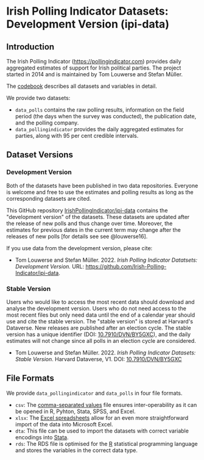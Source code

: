 # Irish Polling Indicator Datasets: Development Version (ipi-data)


## Introduction

The Irish Polling Indicator (https://pollingindicator.com) provides daily aggregated estimates of support for Irish political parties. The project started in 2014 and is maintained by Tom Louwerse and Stefan Müller. 

The [codebook](codeboo_ipi-data.pdf) describes all datasets and variables in detail. 

We provide two datasets:

- `data_polls` contains the raw polling results, information on the field period (the days when the survey was conducted), the publication date, and the polling company.
- `data_pollingindicator` provides the daily aggregated estimates for parties, along with 95 per cent credible intervals.


## Dataset Versions 

### Development Version

Both of the datasets have been published in two data repositories. Everyone is welcome and free to use the estimates and polling results as long as the corresponding datasets are cited.

This GitHub repository [IrishPollingIndicator/ipi-data](https://github.com/IrishPollingIndicator/ipi-data) contains the "development version" of the datasets. These datasets are updated after the release of new polls and thus change over time. Moreover, the estimates for previous dates in the current term may change after the releases of new polls [for details see see @louwerse16].

If you use data from the development version, please cite: 

- Tom Louwerse and Stefan Müller. 2022. _Irish Polling Indicator Datatsets: Development Version._  URL: https://github.com/Irish-Polling-Indicator/ipi-data.

### Stable Version

Users who would like to access the most recent data should download and analyse the development version. 
Users who do not need access to the most recent files but only need data until the end of a calendar year should use and cite the stable version.  The "stable version" is stored at Harvard's Dataverse. New releases are published after an election cycle. The stable version has a unique identifier (DOI: [10.7910/DVN/BY5GXC](https://doi.org/10.7910/DVN/BY5GXC)), and the daily estimates will not change since all polls in an election cycle are considered.

- Tom Louwerse and Stefan Müller. 2022. _Irish Polling Indicator Datasets: Stable Version_. Harvard Dataverse, V1. DOI: [10.7910/DVN/BY5GXC](https://doi.org/10.7910/DVN/BY5GXC)

## File Formats

We provide `data_pollingindicator` and `data_polls` in four file formats. 

- `csv`: The [comma-separated values](https://en.wikipedia.org/wiki/Comma-separated_values) file ensures inter-operability as it can be opened in R, Pyhton, Stata, SPSS, and Excel.
- `xlsx`: The [Excel spreadsheets](https://en.wikipedia.org/wiki/Microsoft_Excel) allow for an even more straightforward import of the data into Microsoft Excel.
- `dta`: This file can be used to import the datasets  with correct variable encodings into [Stata](https://stata.com).
- `rds`: The RDS file is optimised for the [R](https://r-project.org) statistical programming language and stores the variables in the correct data type.
